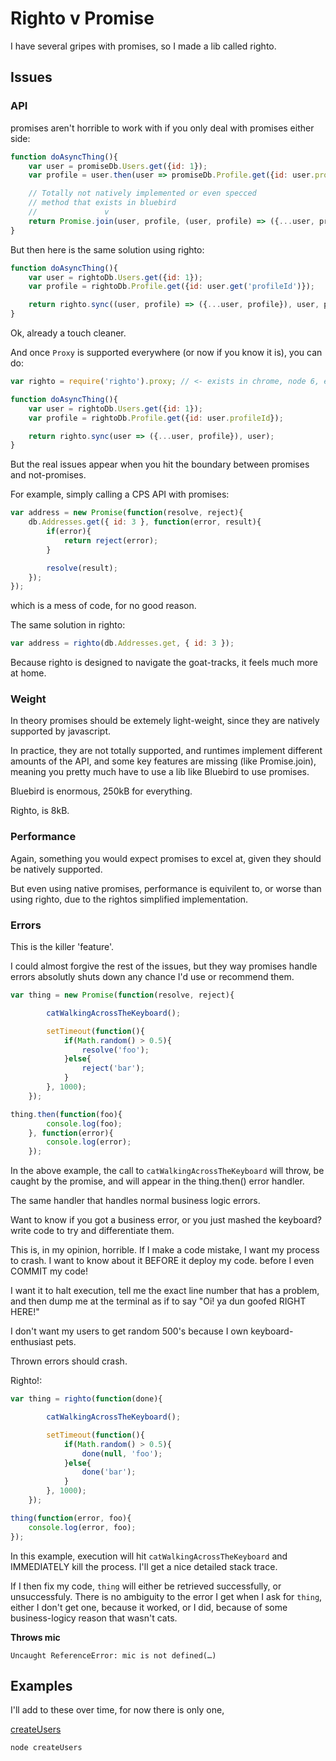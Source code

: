 # Righto v Promise

I have several gripes with promises, so I made a lib called righto.

## Issues

### API

promises aren't horrible to work with
if you only deal with promises either side:

```javascript
function doAsyncThing(){
    var user = promiseDb.Users.get({id: 1});
    var profile = user.then(user => promiseDb.Profile.get({id: user.profileId}));

    // Totally not natively implemented or even specced
    // method that exists in bluebird
    //               v
    return Promise.join(user, profile, (user, profile) => ({...user, profile}));
}
```

But then here is the same solution using righto:

```javascript
function doAsyncThing(){
    var user = rightoDb.Users.get({id: 1});
    var profile = rightoDb.Profile.get({id: user.get('profileId')});

    return righto.sync((user, profile) => ({...user, profile}), user, profile);
}
```

Ok, already a touch cleaner.

And once `Proxy` is supported everywhere (or now if you know it is), you can do:

```javascript
var righto = require('righto').proxy; // <- exists in chrome, node 6, etc..

function doAsyncThing(){
    var user = rightoDb.Users.get({id: 1});
    var profile = rightoDb.Profile.get({id: user.profileId});

    return righto.sync(user => ({...user, profile}), user);
}
```

But the real issues appear when you
hit the boundary between promises and not-promises.

For example, simply calling a CPS API with promises:

```javascript
var address = new Promise(function(resolve, reject){
    db.Addresses.get({ id: 3 }, function(error, result){
        if(error){
            return reject(error);
        }

        resolve(result);
    });
});
```

which is a mess of code, for no good reason.

The same solution in righto:

```javascript
var address = righto(db.Addresses.get, { id: 3 });
```

Because righto is designed to navigate the goat-tracks,
it feels much more at home.

### Weight

In theory promises should be extemely light-weight,
since they are natively supported by javascript.

In practice, they are not totally supported, and
runtimes implement different amounts of the API,
and some key features are missing (like Promise.join),
meaning you pretty much have to use a lib like Bluebird
to use promises.

Bluebird is enormous, 250kB for everything.

Righto, is 8kB.

### Performance

Again, something you would expect promises to excel at,
given they should be natively supported.

But even using native promises, performance is equivilent to,
or worse than using righto, due to the rightos simplified implementation.

### Errors

This is the killer 'feature'.

I could almost forgive the rest of the issues, but they way
promises handle errors absolutly shuts down any chance I'd
use or recommend them.

```javascript
var thing = new Promise(function(resolve, reject){

        catWalkingAcrossTheKeyboard();

        setTimeout(function(){
            if(Math.random() > 0.5){
                resolve('foo');
            }else{
                reject('bar');
            }
        }, 1000);
    });

thing.then(function(foo){
        console.log(foo);
    }, function(error){
        console.log(error);
    });
```

In the above example, the call to `catWalkingAcrossTheKeyboard`
will throw, be caught by the promise, and will appear in the
thing.then() error handler.

The same handler that handles normal business logic errors.

Want to know if you got a business error, or you just mashed the keyboard?
write code to try and differentiate them.

This is, in my opinion, horrible. If I make a code mistake, I want my process to crash.
I want to know about it BEFORE it deploy my code. before I even COMMIT my code!

I want it to halt execution, tell me the exact line number that has a problem,
and then dump me at the terminal as if to say "Oi! ya dun goofed RIGHT HERE!"

I don't want my users to get random 500's because I own keyboard-enthusiast pets.

Thrown errors should crash.

Righto!:

```javascript
var thing = righto(function(done){

        catWalkingAcrossTheKeyboard();

        setTimeout(function(){
            if(Math.random() > 0.5){
                done(null, 'foo');
            }else{
                done('bar');
            }
        }, 1000);
    });

thing(function(error, foo){
    console.log(error, foo);
});
```

In this example, execution will hit `catWalkingAcrossTheKeyboard` and
IMMEDIATELY kill the process. I'll get a nice detailed stack trace.

If I then fix my code, `thing` will either be retrieved successfully,
or unsuccessfuly. There is no ambiguity to the error I get when I ask for
`thing`, either I don't get one, because it worked, or I did, because of some
business-logicy reason that wasn't cats.

**Throws mic**

`Uncaught ReferenceError: mic is not defined(…)`

## Examples

I'll add to these over time, for now there is only one,

[createUsers](./createUsers)

```
node createUsers
```
